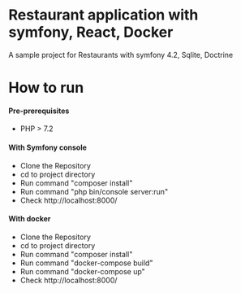 Restaurant application with symfony, React, Docker
=======

A sample project for Restaurants with symfony 4.2, Sqlite, Doctrine

# How to run
#### Pre-prerequisites
* PHP > 7.2

#### With Symfony console 

* Clone the Repository 
* cd to project directory
* Run command "composer install"
* Run command "php bin/console server:run"
* Check http://localhost:8000/

#### With docker

* Clone the Repository 
* cd to project directory
* Run command "composer install"
* Run command "docker-compose build"
* Run command "docker-compose up"
* Check http://localhost:8000/